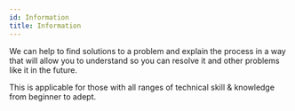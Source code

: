 ```yaml
---
id: Information
title: Information
---
```


We can help to find solutions to a problem and explain the process in a way that will allow you to understand so you can resolve it and other problems like it in the future.

This is applicable for those with all ranges of technical skill & knowledge from beginner to adept.
